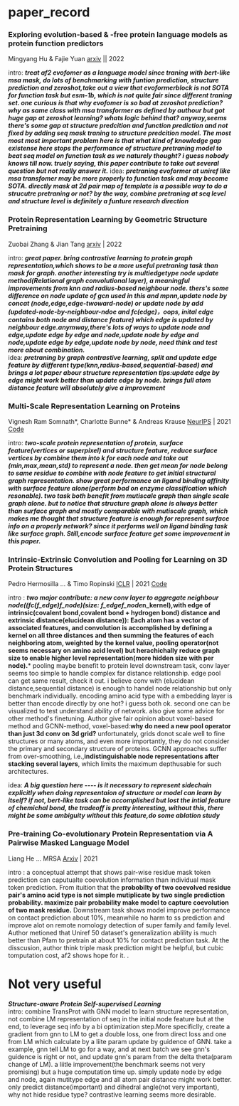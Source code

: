 # paper_record


###  **Exploring evolution-based & -free protein language models as protein function predictors**  

Mingyang Hu & Fajie Yuan   [arxiv](https://arxiv.org/abs/2206.06583) || 2022

intro: ***treat af2 evofomer as a language model since traning with bert-like msa mask, do lots of benchmarking with funtion prediction, structure prediction and zeroshot,take out a view that evoformerblock is not SOTA for function task but esm-1b, which is not quite fair since different traning set. one curious is that why evofomer is so bad at zeroshot prediction? why as same class with msa transformer as defined by authour but got huge gap at zeroshot learning? whats logic behind that?     anyway,seems there's some gap at structure predcition and function prediction and not fixed by adding seq mask traning to structure predcition model. The most most most important problem here is that what kind of knowledge gap existense here stops the performance of structure pretraning model to beat seq model on function task as we naturely thought? i guess nobody knows till now. truely saying, this paper contribute to take out several question but not really answer it.***
idea: ***pretraning evoformer at uniref like msa transfomer may be more properly to function task and may become SOTA. directly mask at 2d pair map of template is a possible way to do a strucutre pretraning or not? by the way, combine pretraning at seq level and structure level is definitely a funture research direction***

###  **Protein Representation Learning by Geometric Structure Pretraining**

Zuobai Zhang & Jian Tang [arxiv](https://arxiv.org/abs/2203.06125) | 2022

intro: ***great paper. bring contrastive learning to protein graph representation,which shows to be a more useful pretraning task than mask for graph. another interesting try is multiedgetype node update method(Relational graph convolutional layer), a meaningful improvements from knn and radius-based neighbour node. thers's some difference on node update of gcn used in this and mpnn,update node by concat (node,edge,edge-twoward-node) or update node by add (updated-node-by-neighbour-ndoe and fc(edge)，oops, inital edge contains both node and distance feature) which edge is updated by neighbour edge.anymway,there's lots of ways to update node and edge,update edge by edge and node,update node by edge and node,update edge by edge,update node by node, need think and test more about combination.***  
idea: ***pretraning by graph contrastive learning, split and update edge feature by diifferent type(knn,radius-based,sequential-based) and brings a lot paper abour structure representation tips:update edge by edge might work better than update edge by node. brings full atom distance feature will absolutely give a improvement***

### **Multi-Scale Representation Learning on Proteins**
  
Vignesh Ram Somnath*, Charlotte Bunne* & Andreas Krause [NeurIPS](https://openreview.net/forum?id=-xEk43f_EO6) | 2021 [Code](https://github.com/vsomnath/holoprot)
  
intro: ***two-scale protein representation of protein, surface feature(vertices or superpixel) and structure feature, reduce surface vertices by combine them into k for each node and take out (min,max,mean,std) to represent a node. then get mean for node belong to same residue to combine with node feature to get initial structural graph representation. show great performance on ligand binding affinity with surface feature alone(perform bad on enzyme classification which resonable). two task both benefit from mutiscale graph than single scale graph alone. but to notice that structure graph alone is always better than surface graph and mostly comparable with mutiscale graph, which makes me thought that structure feature is enough for represent surface info on a properly network? since it performs well on ligand binding task like surface graph. Still,encode surface feature get some improvement in this paper.***   

### **Intrinsic-Extrinsic Convolution and Pooling for Learning on 3D Protein Structures**

Pedro Hermosilla ... & Timo Ropinski [ICLR](https://openreview.net/forum?id=l0mSUROpwY) | 2021 [Code](https://github.com/phermosilla/IEConv_proteins)  

intro : ***two major contribute: a new conv layer to aggregate neighbour node((fc(f_edge)*f_node)(size: f_edge*f_node*n_kernel),with edge of intrinsic(covalent bond,covalent bond + hydrogen bond) distance and extrinsic distance(elucidean distance)): Each atom has a vector of associated features, and convolution is accomplished by defining a kernel on all three distances and then summing the features of each neighboring atom, weighted by the kernel value, pooling operator(not seems necessary on amino acid level) but herachichally reduce graph size to enable higher level representation(more hidden size with per node).*** pooling maybe benefit to protein level downstream task, conv layer seems too simple to handle complex far distance relationship. edge pool can get same result, check it out.  i believe conv with (elucidean distance,sequential distance) is enough to handel node relationship but only benchmark individually. encoding amino acid type with a embedding layer is better than encode directly by one hot? i guess both ok. second one can be visualized to test understand ability of network. also give some advice for other method's finetuning. Author give fair opinion about voxel-based method and GCNN-method, voxel-based:**why do need a new pool operator than just 3d conv on 3d grid?** unfortunately, grids donot scale well to fine structures or many atoms, and even more importantly, they do not consider the primary and secondary structure of proteins. GCNN approaches suffer from over-smoothing, i.e.,**indistinguishable node representations after stacking several layers**, which limits the maximum depthusable for such architectures.    

idea: ***A big question here ---- is it necessary to represent sidechain explicitly when doing representaion of structure or model can learn by itself? if not, bert-like task can be accomplished but lost the intial feature of chemichal bond, the tradeoff is pretty interesting, without this, there might be some ambiguity without this feature,do some ablation study***

### **Pre-training Co-evolutionary Protein Representation via A Pairwise Masked Language Model**

Liang He ... MRSA [Arxiv](https://arxiv.org/abs/2110.15527) | 2021  

intro : a conceptual attempt that shows pair-wise residue mask token prediction can caputualte coevolution information than individual mask token prediction. From ituition that the **probobilty of two coevolved residue pair's amino acid type is not simple mutiplicate by two single prediction probability. maximize pair probability make model to capture coevolution of two mask residue.** Downstream task shows model improve performance on contact prediction about 10%, meanwhile no harm to ss prediction and improve alot on remote nomology detection of super family and family level. Author metioned that Uniref 50 dataset's generalization ablility is much better than Pfam to pretrain at about 10% for contact prediction task. At the disscusion, author think triple mask prediction might be helpful, but cubic tomputation cost, af2 shows hope for it.
. 

# Not very useful

***Structure-aware Protein Self-supervised Learning***   
intro: combine TransProt with GNN model to learn structure representation, not combine LM representation of seq in the initial node feature but at the end, to leverage seq info by a bi optimization step.More specificlly, create a gradient from gnn to LM to get a double loss, one from direct loss and one from LM which calculate by a liite param update by guidence of GNN. take a example, gnn tell LM to go for a way, and at next batch we see gnn's guidence is right or not, and update gnn's param from the delta theta(param change of LM). a liitle improvement(the benchmark seems not very promising) but a huge computation time up. simply update node by edge and node, again mutitype edge and all atom pair distance might work better. only predict distance(important) and dihedral angle(not very important), why not hide residue type? contrastive learning seems more desirable.   



